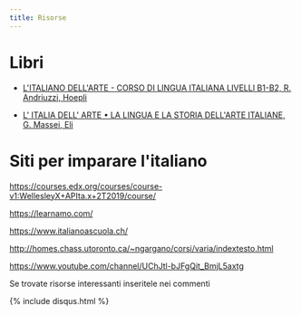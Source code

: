 ```yaml
---
title: Risorse
---
```


# Libri 

- [L'ITALIANO DELL'ARTE - CORSO DI LINGUA ITALIANA LIVELLI B1-B2, R. Andriuzzi, Hoepli
](https://www.hoepli.it/libro/italiano-dell-arte/9788820377496.html)

- [L' ITALIA DELL' ARTE • LA LINGUA E LA STORIA DELL'ARTE ITALIANE, G. Massei, Eli](https://www.edulingua.it/carrello-italia-dellarte)

# Siti per imparare l'italiano

https://courses.edx.org/courses/course-v1:WellesleyX+APIta.x+2T2019/course/

https://learnamo.com/

https://www.italianoascuola.ch/

http://homes.chass.utoronto.ca/~ngargano/corsi/varia/indextesto.html

https://www.youtube.com/channel/UChJtl-bJFgQit_BmjL5axtg

Se trovate risorse interessanti inseritele nei commenti 

{% include disqus.html %}


